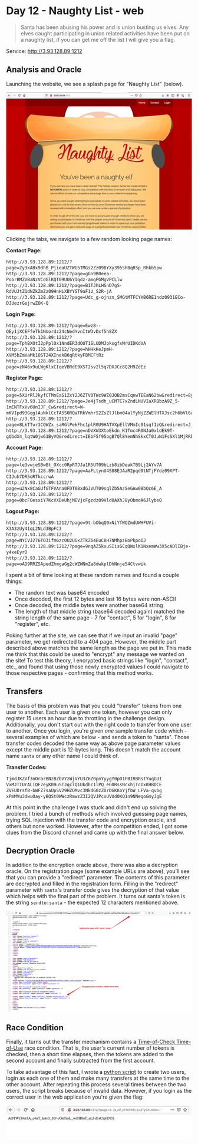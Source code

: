 # Day 12 - Naughty List - web

> Santa has been abusing his power and is union busting us elves. Any elves caught participating in union related activities have been put on a naughty list, if you can get me off the list I will give you a flag.

Service: http://3.93.128.89:1212

## Analysis and Oracle

Launching the website, we see a splash page for "Naughty List" (below).

![Homepage](./images/day12_homepage.png)

Clicking the tabs, we navigate to a few random looking page names:

**Contact Page:**
```
http://3.93.128.89:1212/?page=Zy3kABx9dhB_PjieaUZTWG5TMGs2Zz09BYXy395ShBqR5p_Rhkb5pw
http://3.93.128.89:1212/?page=gGn9R0eea-PobrBMZVBaNzVCdGlKQT09UU6YIqdz-amgPGMgVPCLlw
http://3.93.128.89:1212/?page=B1TJhLHSnD7gS-RdVUJtZ1dNZkZmZz09HnHiXBYYST9aF1U_S2R-jA
http://3.93.128.89:1212/?page=Udc_g-ojnzn_SMGtMTFCYXB6RE1ndz0931ECo-DJUezrGejrwZOK-Q
```

**Login Page:**
```
http://3.93.128.89:1212/?page=Ewz8--QEy1jXCEFfeTk1NUordz24cNedYvnItW3vDxf5h8ZX
http://3.93.128.89:1212/?page=TphBXOtI2pPplOx1NndER3dOUT1SLUDMJoksgfxMrUIDKdVA
http://3.93.128.89:1212/?page=hHHkKeJpmH-XVM5bZmVaMk1OST24XInekB6qRtkyFBMCFtRz
http://3.93.128.89:1212/?page=zN46x9uLWgKlxCIqeVBRdE9XST2sv2l5q7DXJCc8Q2H9ZdEz
```

**Register Page:**
```
http://3.93.128.89:1212/?page=5XUrRlJkyfCTMnEaS1ZxY2J6ZTV0TWc9WZ0JOB2msCqnwTEEaN62bw&redirect=8ybtbWBCDvBK9aKVb0hWY0ROWE1TWDJJejgrYityaFBjUmtISnZEVjZsblZFbVk2UXdSaS9lTStZZGVBbjYvN2FOZGR5cDVKeXRGbUszb0tVRkJiMkdnd1c3dyt3Rzc2cVJ3TThiUXRTaFAvN2wyUGg5MjDdxKnT6xmoJ86vcs0dc_mc
http://3.93.128.89:1212/?page=Je4jTsdh_uCMTC7xZndLNUVIaXRQbzA9Z_5-1mENTFxVv6UnIJF_Cw&redirect=W-mKVIpd93GqglAuNklCcTA5S0RQaTRkVmhrS2ZsZlJlbm04alYyNjZZWElHTXJsc2h6bVl6aVd5a3ZXTWhKSGpyT1dYT1NCK1dSVk9sOWEySGJpc3dVNEdUZEg4cFZnZUpROUlFZTBYTDM3RDJrbjRIRlJUmHFVuxI4293_2E3xrKiJ
http://3.93.128.89:1212/?page=8LkTTur3CGWZx_saRGlPekFhc1plR0U9HATVXpEllVMmIc01sqf1zQ&redirect=J_rm1FKCnGkyQJ28VVE0SDFUYmFBNUl0SGE1SitLb3piR0dxQndkOGtTNWwrRjcwblVUUnJnOERXYWJRVTg5eC96QzBsRjZWNzBtMGgxTEpweC9Yay9HZzB2OGIxa0NFN3M5OFR0MjN2aDc4RnFPTmd5Y2RaPbaZKWGEFkquKl5d2IVg
http://3.93.128.89:1212/?page=nDVXW3XtoEkdn_K1Tmc4R0NJa0xldEk9T-gQbdX4_lqtW0jw61ByVQ&redirect=IEbF5f95ogB7Ql8YemNhSkxCT0JuN1FsSXl1MjRRbTNRZFMveVd1YWgyeDdCeStJRGpsMkowbWtlWHovMzdzbEdpOXBHaFpHTlVabTlDeVJrWmRyTzJvVW51VytoQXlHTmFjVGoreld6UURCT2twYnRtUEpCWCNL_4ssm3JSnX9CiV_G
```

**Account Page:**
```
http://3.93.128.89:1212/?page=le3vwjeSBwBt_OXcc0RpRTJJa1R5UT09bLzb8ibDeakTB9Lj2AYv7A
http://3.93.128.89:1212/?page=AaFLtynU4S08EJAaR2pqd0tNTjFYdz09XPT-CIJuh7DR5oRTkccrwA
http://3.93.128.89:1212/?page=u2Nx8CaGUfGTFVAna0FDT08xdGJVUT09sqlZb5AzSeGAw08bQc6E_A
http://3.93.128.89:1212/?page=0bcFOesxiY7KcVXDeUhjMEVjcFgzdz09Hld0AXhJ8yObmoA6JlybsQ
```

**Logout Page:**
```
http://3.93.128.89:1212/?page=9t-bObqQ0xNiYfWQZmdUWHFUVi-X3A3zUy41qL2NLd3BpFC3
http://3.93.128.89:1212/?page=NYCVJ276TO31fm6zc0U2UGxZTkZ64EuC8H7NMhpzBoPkpoIJ
http://3.93.128.89:1212/?page=9nqAZ5kxuSIisGCqQWxlK1NxemWw3X5cADlIBje-y4xeEyrD
http://3.93.128.89:1212/?page=oAD9RRZSApedZhmgaGg2cWZWNmZa8dwkplDhNnje54Ctvwik
```

I spent a bit of time looking at these random names and found a couple things:

* The random text was base64 encoded
* Once decoded, the first 12 bytes and last 16 bytes were non-ASCII
* Once decoded, the middle bytes were another base64 string
* The length of that middle string (base64 decoded again) matched the string length of the same page - 7 for "contact", 5 for "login", 8 for "register", etc.

Poking further at the site, we can see that if we input an invalid "page" parameter, we get redirected to a 404 page. However, the middle part described above matches the same length as the page we put in. This made me think that this could be used to "encrypt" any message we wanted on the site! To test this theory, I encrypted basic strings like "login", "contact", etc., and found that using those newly encrypted values I could navigate to those respective pages - confirming that this method works.

## Transfers

The basis of this problem was that you could "transfer" tokens from one user to another. Each user is given one token, however you can only register 15 users an hour due to throttling in the challenge design. Additionally, you don't start out with the right code to transfer from one user to another. Once you login, you're given _one_ sample transfer code which - several examples of which are below - and sends a token to "santa". Those transfer codes decoded the same way as above page parameter values except the middle part is 12-bytes long. This doesn't match the account name `santa` or any other name I could think of.

**Transfer Codes:**
```
TjmdJKZVf3nOrarBNzBZbVYzWjVYU3Z6Z0pnYyygY0pO1FBIRBRstYuqGUI
VxMJTIUrALiQF7eyK09uSTJqclQ1Ukdhc1lPQ_eG0RssNcxhjTcIxKHBDCE
ZVEUDrsf8-bWFZ7saUpSV29HZUMvc3NkdG0zZUrDGKKoYjfbW_LFVa-qvbg
xPmMVu3dwuOay-yBQSt0WWczRmwzZ3I2QVJPcxUVUd0KQ1n9NNeqoGmyJgE
```

At this point in the challenge I was stuck and didn't end up solving the problem. I tried a bunch of methods which involved guessing page names, trying SQL injection with the transfer code and encryption oracle, and others but none worked. However, after the competition ended, I got some clues from the Discord channel and came up with the final answer below.

## Decryption Oracle

In addition to the encryption oracle above, there was also a decryption oracle. On the registration page (some example URLs are above), you'll see that you can provide a "redirect" parameter. The contents of this parameter are decrypted and filled in the registration form. Filling in the "redirect" parameter with `santa`'s transfer code gives the decryption of that value which helps with the final part of the problem. It turns out santa's token is the string `sendto:santa` - the expected 12 characters mentioned above.

![decryption oracle](./images/day12_decryption_oracle.png)

## Race Condition

Finally, it turns out the transfer mechanism contains a [Time-of-Check Time-of-Use](https://cwe.mitre.org/data/definitions/367.html) race condition. That is, the user's current number of tokens is checked, then a short time elapses, then the tokens are added to the second account and finally subtracted from the first account.

To take advantage of this fact, I wrote a [python script](./solutions/day12_solver.py) to create two users, login as each one of them and make many transfers at the same time to the other account. After repeating this process several times between the two users, the script breaks because of invalid data. However, if you login as the correct user in the web application you're given the flag:

![flag](./images/day12_flag.png)

